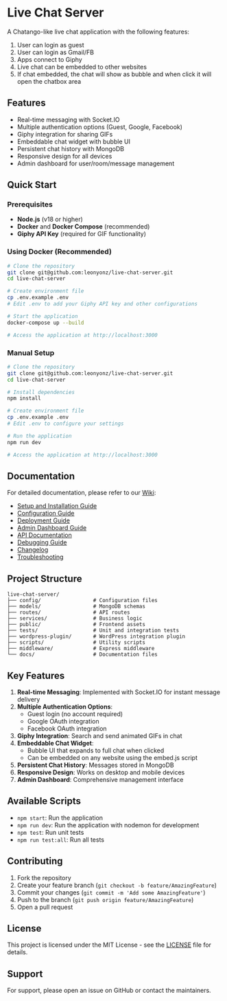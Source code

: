 # Live Chat Server

A Chatango-like live chat application with the following features:
1. User can login as guest
2. User can login as Gmail/FB
3. Apps connect to Giphy
4. Live chat can be embedded to other websites
5. If chat embedded, the chat will show as bubble and when click it will open the chatbox area

## Features
- Real-time messaging with Socket.IO
- Multiple authentication options (Guest, Google, Facebook)
- Giphy integration for sharing GIFs
- Embeddable chat widget with bubble UI
- Persistent chat history with MongoDB
- Responsive design for all devices
- Admin dashboard for user/room/message management

## Quick Start

### Prerequisites
- **Node.js** (v18 or higher)
- **Docker** and **Docker Compose** (recommended)
- **Giphy API Key** (required for GIF functionality)

### Using Docker (Recommended)
```bash
# Clone the repository
git clone git@github.com:leonyonz/live-chat-server.git
cd live-chat-server

# Create environment file
cp .env.example .env
# Edit .env to add your Giphy API key and other configurations

# Start the application
docker-compose up --build

# Access the application at http://localhost:3000
```

### Manual Setup
```bash
# Clone the repository
git clone git@github.com:leonyonz/live-chat-server.git
cd live-chat-server

# Install dependencies
npm install

# Create environment file
cp .env.example .env
# Edit .env to configure your settings

# Run the application
npm run dev

# Access the application at http://localhost:3000
```

## Documentation

For detailed documentation, please refer to our [Wiki](https://github.com/leonyonz/live-chat-server/wiki):

- [Setup and Installation Guide](https://github.com/leonyonz/live-chat-server/wiki/Setup-and-Installation)
- [Configuration Guide](https://github.com/leonyonz/live-chat-server/wiki/Configuration)
- [Deployment Guide](https://github.com/leonyonz/live-chat-server/wiki/Deployment)
- [Admin Dashboard Guide](https://github.com/leonyonz/live-chat-server/wiki/Admin-Dashboard)
- [API Documentation](https://github.com/leonyonz/live-chat-server/wiki/API-Documentation)
- [Debugging Guide](https://github.com/leonyonz/live-chat-server/wiki/Debugging)
- [Changelog](https://github.com/leonyonz/live-chat-server/wiki/Changelog)
- [Troubleshooting](https://github.com/leonyonz/live-chat-server/wiki/Troubleshooting)

## Project Structure

```
live-chat-server/
├── config/                 # Configuration files
├── models/                 # MongoDB schemas
├── routes/                 # API routes
├── services/               # Business logic
├── public/                 # Frontend assets
├── tests/                  # Unit and integration tests
├── wordpress-plugin/       # WordPress integration plugin
├── scripts/                # Utility scripts
├── middleware/             # Express middleware
└── docs/                   # Documentation files
```

## Key Features

1. **Real-time Messaging**: Implemented with Socket.IO for instant message delivery
2. **Multiple Authentication Options**:
   - Guest login (no account required)
   - Google OAuth integration
   - Facebook OAuth integration
3. **Giphy Integration**: Search and send animated GIFs in chat
4. **Embeddable Chat Widget**:
   - Bubble UI that expands to full chat when clicked
   - Can be embedded on any website using the embed.js script
5. **Persistent Chat History**: Messages stored in MongoDB
6. **Responsive Design**: Works on desktop and mobile devices
7. **Admin Dashboard**: Comprehensive management interface

## Available Scripts

- `npm start`: Run the application
- `npm run dev`: Run the application with nodemon for development
- `npm test`: Run unit tests
- `npm run test:all`: Run all tests

## Contributing

1. Fork the repository
2. Create your feature branch (`git checkout -b feature/AmazingFeature`)
3. Commit your changes (`git commit -m 'Add some AmazingFeature'`)
4. Push to the branch (`git push origin feature/AmazingFeature`)
5. Open a pull request

## License

This project is licensed under the MIT License - see the [LICENSE](LICENSE) file for details.

## Support

For support, please open an issue on GitHub or contact the maintainers.
